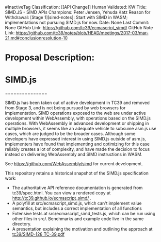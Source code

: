 #InactiveTag
Classification: [[API Change]]
Human Validated: KW
Title: SIMD.JS - SIMD APIs
Champions: Peter Jensen, Yehuda Katz
Reason for Withdrawal: [Stage 1][simd-notes]: Start with SIMD in WASM; implementations not pursuing SIMD.js for now.
Date: None
Last Commit: None
GitHub Link: https://github.com/tc39/ecmascript_simd/
GitHub Note Link: https://github.com/tc39/notes/blob/HEAD/meetings/2017-03/mar-21.md#conclusionresolution-10

# Proposal Description:

# SIMD.js
===============

SIMD.js has been taken out of active development in TC39 and removed
from Stage 3, and is not being pursued by web browsers for
implementation. SIMD operations exposed to the web are under active
development within WebAssembly, with operations based on the SIMD.js
operations. With WebAssembly in advanced development or shipping in
multiple browsers, it seems like an adequate vehicle to subsume asm.js
use cases, which are judged to be the broader cases. Although some
developers have expressed interest in using SIMD.js outside of asm.js,
implementers have found that implementing and optimizing for this case
reliably creates a lot of complexity, and have made the decision to
focus instead on delivering WebAssembly and SIMD instructions in WASM.

See https://github.com/WebAssembly/simd for current development.

This repository retains a historical snapshot of the SIMD.js specification work:
*  The authoritative API reference documentation is generated from tc39/spec.html. You can view a rendered copy at http://tc39.github.io/ecmascript_simd/ .
*  A polyfill at src/ecmascript_simd.js, which can't implement value semantics, but includes a correct implementation of all functions
*  Extensive tests at src/ecmascript_simd_tests.js, which can be run using other files in src/. Benchmarks and example code live in the same directory.
*  A presentation explaining the motivation and outlining the approach at [tc39/SIMD-128 TC-39.pdf](https://github.com/tc39/ecmascript_simd/blob/master/tc39/SIMD-128%20TC-39.pdf)